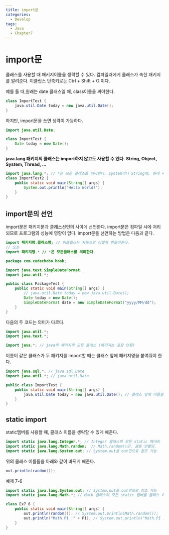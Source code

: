 ```yaml
---
title: import문
categories:
  - Develop
tags:
  - Java
  - Chapter7
---
```

# import문

클래스를 사용할 때 패키지이름을 생략할 수 있다.
컴파일러에게 클래스가 속한 패키지를 알려준다.
이클립스 단축키로는 Ctrl + Shift + O 이다.

예를 들 때,원래는 date 클래스일 때, class이름을 써야한다.

```java
class ImportTest {
    java.util.Date today = new java.util.Date();
}
```

하지만, import문을 쓰면 생략이 가능하다.

```java
import java.util.Date;

class ImportTest {
	Date today = new Date();
}
```

**java.lang 패키지의 클래스는 import하지 않고도 사용할 수 있다.**
**String, Object, System, Thread, ...** 

```java
import java.lang.*; // *은 모든 클래스를 의미한다. System이나 String때, 원래 써야하지만 생략가능하다.
class ImportTest2 {
    public static void main(String[] args) {
        System.out.println("Hello World!");
    }
}
```

## import문의 선언

import문은 패키지문과 클래스선언의 사이에 선언한다.
import문은 컴파일 시에 처리되므로 프로그램의 성능에 영향이 없다.
import문을 선언하는 방법은 다음과 같다.

```java
import 패키지명.클래스명; // 이클립스는 자동으로 이렇게 만들어준다.
// 또는
import 패키지명.* // *은 모든클래스를 의미한다.
```

```java
package com.codechobo.book;

import java.text.SimpleDataFormat;
import java.util.*;

public class PackageTest {
    public static void main(String[] args) {
        // java.util.Date today = new java.util.Date();
        Date today = new Date();
        SimpleDateFormat date = new SimpleDateFormat("yyyy/MM/dd");
    }
}
```

다음의 두 코드는 의미가 다르다.

```java
import java.util.*;
import java.text.*;
```

```java
import java.*; // java의 패키지의 모든 클래스 (패키지는 포함 안됨)
```

이름이 같은 클래스가 두 패키지를 import할 때는 클래스 앞에 패키지명을 붙여줘야 한다.

```java
import java.sql.*; // java.sql.Date
import java.util.*; // java.util.Date

public class ImportTest {
    public static void main(String[] args) {
        java.util.Date today = new java.util.Date(); // 클래스 앞에 이름필요
    }
}
```

## static import


static멤버를 사용할 때, 클래스 이름을 생략할 수 있게 해준다.

```java
import static java.lang.Integer.*; // Integer 클래스의 모든 static 메서드
import static java.lang.Math.random;  // Math.random()만. 괄호 안붙임.
import static java.lang.System.out; // System.out을 out만으로 참조 가능
```

위의 클래스 이름들을 아래와 같이 바뀌게 해준다.

```java
out.println(randon());
```

예제 7-6

```java
import static java.lang.System.out; // System.out을 out만으로 참조 가능
import static java.lang.Math.*; // Math 클래스의 모든 static 멤버를 클래스 이름 없이 사용 가능

class Ex7_6 {
	public static void main(String[] args) {	
		out.println(random()); // System.out.println(Math.random());
		out.println("Math.PI :" + PI); // System.out.println("Math.PI :"+Math.PI);
	}
}
```

